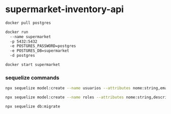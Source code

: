 # supermarket-inventory-api

```bash
docker pull postgres

docker run 
  --name supermarket 
  -p 5432:5432 
  -e POSTGRES_PASSWORD=postgres 
  -e POSTGRES_DB=supermarket 
  -d postgres

docker start supermarket
```

### sequelize commands
```bash
npx sequelize model:create --name usuarios --attributes nome:string,email:string,senha:string

npx sequelize model:create --name roles --attributes nome:string,descricao:string

npx sequelize db:migrate
```